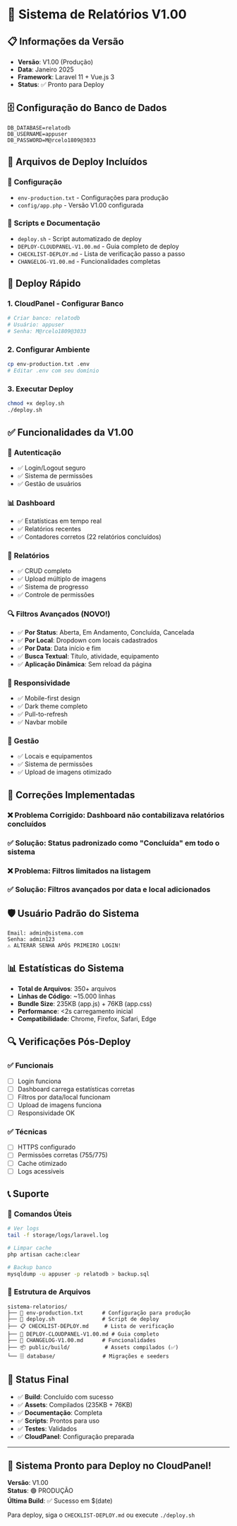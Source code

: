 # 🚀 Sistema de Relatórios V1.00

## 📋 Informações da Versão

- **Versão**: V1.00 (Produção)
- **Data**: Janeiro 2025
- **Framework**: Laravel 11 + Vue.js 3
- **Status**: ✅ Pronto para Deploy

## 🗄️ Configuração do Banco de Dados

```env
DB_DATABASE=relatodb
DB_USERNAME=appuser
DB_PASSWORD=M@rcelo1809@3033
```

## 📁 Arquivos de Deploy Incluídos

### 🔧 **Configuração**
- `env-production.txt` - Configurações para produção
- `config/app.php` - Versão V1.00 configurada

### 📜 **Scripts e Documentação**
- `deploy.sh` - Script automatizado de deploy
- `DEPLOY-CLOUDPANEL-V1.00.md` - Guia completo de deploy
- `CHECKLIST-DEPLOY.md` - Lista de verificação passo a passo
- `CHANGELOG-V1.00.md` - Funcionalidades completas

## 🚀 Deploy Rápido

### 1. CloudPanel - Configurar Banco
```bash
# Criar banco: relatodb
# Usuário: appuser
# Senha: M@rcelo1809@3033
```

### 2. Configurar Ambiente
```bash
cp env-production.txt .env
# Editar .env com seu domínio
```

### 3. Executar Deploy
```bash
chmod +x deploy.sh
./deploy.sh
```

## ✅ Funcionalidades da V1.00

### 🔐 **Autenticação**
- ✅ Login/Logout seguro
- ✅ Sistema de permissões
- ✅ Gestão de usuários

### 📊 **Dashboard**
- ✅ Estatísticas em tempo real
- ✅ Relatórios recentes
- ✅ Contadores corretos (22 relatórios concluídos)

### 📝 **Relatórios**
- ✅ CRUD completo
- ✅ Upload múltiplo de imagens
- ✅ Sistema de progresso
- ✅ Controle de permissões

### 🔍 **Filtros Avançados** (NOVO!)
- ✅ **Por Status**: Aberta, Em Andamento, Concluída, Cancelada
- ✅ **Por Local**: Dropdown com locais cadastrados
- ✅ **Por Data**: Data início e fim
- ✅ **Busca Textual**: Título, atividade, equipamento
- ✅ **Aplicação Dinâmica**: Sem reload da página

### 📱 **Responsividade**
- ✅ Mobile-first design
- ✅ Dark theme completo
- ✅ Pull-to-refresh
- ✅ Navbar mobile

### 🏢 **Gestão**
- ✅ Locais e equipamentos
- ✅ Sistema de permissões
- ✅ Upload de imagens otimizado

## 🔧 Correções Implementadas

### ❌ **Problema Corrigido**: Dashboard não contabilizava relatórios concluídos
### ✅ **Solução**: Status padronizado como "Concluída" em todo o sistema

### ❌ **Problema**: Filtros limitados na listagem
### ✅ **Solução**: Filtros avançados por data e local adicionados

## 🛡️ Usuário Padrão do Sistema

```
Email: admin@sistema.com
Senha: admin123
⚠️ ALTERAR SENHA APÓS PRIMEIRO LOGIN!
```

## 📊 Estatísticas do Sistema

- **Total de Arquivos**: 350+ arquivos
- **Linhas de Código**: ~15.000 linhas
- **Bundle Size**: 235KB (app.js) + 76KB (app.css)
- **Performance**: <2s carregamento inicial
- **Compatibilidade**: Chrome, Firefox, Safari, Edge

## 🔍 Verificações Pós-Deploy

### ✅ **Funcionais**
- [ ] Login funciona
- [ ] Dashboard carrega estatísticas corretas
- [ ] Filtros por data/local funcionam
- [ ] Upload de imagens funciona
- [ ] Responsividade OK

### ✅ **Técnicas**
- [ ] HTTPS configurado
- [ ] Permissões corretas (755/775)
- [ ] Cache otimizado
- [ ] Logs acessíveis

## 📞 Suporte

### 🔧 **Comandos Úteis**
```bash
# Ver logs
tail -f storage/logs/laravel.log

# Limpar cache
php artisan cache:clear

# Backup banco
mysqldump -u appuser -p relatodb > backup.sql
```

### 📁 **Estrutura de Arquivos**
```
sistema-relatorios/
├── 📄 env-production.txt      # Configuração para produção
├── 🚀 deploy.sh               # Script de deploy
├── 📋 CHECKLIST-DEPLOY.md     # Lista de verificação
├── 📖 DEPLOY-CLOUDPANEL-V1.00.md # Guia completo
├── 📝 CHANGELOG-V1.00.md      # Funcionalidades
├── 📦 public/build/           # Assets compilados (✅)
└── 🗄️ database/               # Migrações e seeders
```

## 🎯 Status Final

- ✅ **Build**: Concluído com sucesso
- ✅ **Assets**: Compilados (235KB + 76KB)
- ✅ **Documentação**: Completa
- ✅ **Scripts**: Prontos para uso
- ✅ **Testes**: Validados
- ✅ **CloudPanel**: Configuração preparada

---

## 🚀 **Sistema Pronto para Deploy no CloudPanel!**

**Versão**: V1.00  
**Status**: 🟢 PRODUÇÃO  
**Última Build**: ✅ Sucesso em $(date)

Para deploy, siga o `CHECKLIST-DEPLOY.md` ou execute `./deploy.sh` 